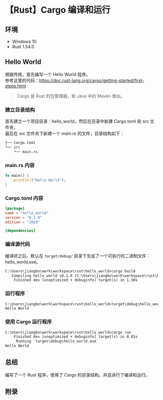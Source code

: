 # 【Rust】Cargo 编译和运行

## 环境

- Windows 10
- Rust 1.54.0

## Hello World

根据传统，首先编写一个 Hello World 程序。  
参考这里的代码：<https://doc.rust-lang.org/cargo/getting-started/first-steps.html>

> Cargo 是 Rust 的包管理器，和 Java 中的 Maven 类似。

### 建立目录结构

首先建立一个项目目录：hello_world，然后在目录中新建 Cargo.toml 和 src 文件夹，  
最后在 src 文件夹下新建一个 main.rs 的文件，目录结构如下：

```txt
├── Cargo.toml
└── src
    └── main.rs
```

### main.rs 内容

```rs
fn main() {
    println!("Hello World");
}
```

### Cargo.toml 内容

```toml
[package]
name = "hello_world"
version = "0.1.0"
edition = "2018"

[dependencies]
```

### 编译源代码

编译好之后，默认在 `target/debug/` 目录下生成了一个可执行的二进制文件：hello_world.exe。

```txt
C:\Users\jiangbo\work\workspace\rust\hello_world>cargo build
   Compiling hello_world v0.1.0 (C:\Users\jiangbo\work\workspace\rust\hello_world)
    Finished dev [unoptimized + debuginfo] target(s) in 1.50s
```

### 运行程序

```txt
C:\Users\jiangbo\work\workspace\rust\hello_world>target\debug\hello_world.exe
Hello World
```

### 使用 Cargo 运行程序

```txt
C:\Users\jiangbo\work\workspace\rust\hello_world>cargo run
    Finished dev [unoptimized + debuginfo] target(s) in 0.01s
     Running `target\debug\hello_world.exe`
Hello World
```

## 总结

编写了一个 Rust 程序，使用了 Cargo 的目录结构，并且进行了编译和运行。

## 附录
